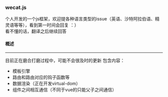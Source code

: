###  wecat.js
个人开发的一个js框架，欢迎提各种语言类型的issue（英语、沙特阿拉伯语、精灵语等等），看到第一时间会回复   ：）  
看不懂的话，翻译之后继续回答

#### 概述
****
目前正在磨合打磨过程中，可能不会很及时的更新
包含内容：
- 模板引擎
- 路由和路由对应的钩子函数等
- 数据渲染（正在开发virtual-dom）
- 组件之间相互通信（不同于vue的只能父子之间通信）





